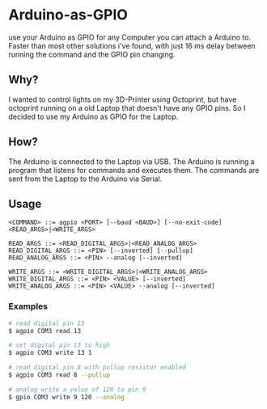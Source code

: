 # Arduino-as-GPIO

use your Arduino as GPIO for any Computer you can attach a Arduino to.
Faster than most other solutions i've found, with just 16 ms delay between running the command and the GPIO pin changing.

## Why?

I wanted to control lights on my 3D-Printer using Octoprint, but have octoprint running on a old Laptop that doesn't have any GPIO pins. So I decided to use my Arduino as GPIO for the Laptop.

## How?

The Arduino is connected to the Laptop via USB. The Arduino is running a program that listens for commands and executes them. The commands are sent from the Laptop to the Arduino via Serial.

## Usage

```
<COMMAND> ::= agpio <PORT> [--baud <BAUD>] [--no-exit-code] <READ_ARGS>|<WRITE_ARGS>

READ_ARGS ::= <READ_DIGITAL_ARGS>|<READ_ANALOG_ARGS>
READ_DIGITAL_ARGS ::= <PIN> [--inverted] [--pullup]
READ_ANALOG_ARGS ::= <PIN> --analog [--inverted]

WRITE_ARGS ::= <WRITE_DIGITAL_ARGS>|<WRITE_ANALOG_ARGS>
WRITE_DIGITAL_ARGS ::= <PIN> <VALUE> [--inverted]
WRITE_ANALOG_ARGS ::= <PIN> <VALUE> --analog [--inverted]
```

### Examples

```bash
# read digital pin 13
$ agpio COM3 read 13

# set digital pin 13 to high
$ agpio COM3 write 13 1

# read digital pin 8 with pullup resistor enabled
$ agpio COM3 read 8 --pullup

# analog write a value of 120 to pin 9
$ gpio COM3 write 9 120 --analog
```
